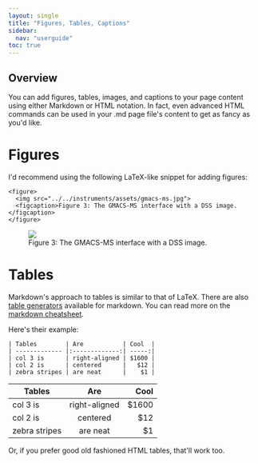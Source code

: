 ```yaml
---
layout: single
title: "Figures, Tables, Captions"
sidebar:
  nav: "userguide"
toc: true
---
```

## Overview
You can add figures, tables, images, and captions to your page content using either Markdown or HTML notation. In fact, even advanced HTML commands can be used in your .md page file's content to get as fancy as you'd like.

# Figures
I'd recommend using the following LaTeX-like snippet for adding figures:
```
<figure>
  <img src="../../instruments/assets/gmacs-ms.jpg">
  <figcaption>Figure 3: The GMACS-MS interface with a DSS image.</figcaption>
</figure>
```
<figure>
  <img src="../../instruments/assets/gmacs-ms.jpg">
  <figcaption>Figure 3: The GMACS-MS interface with a DSS image.</figcaption>
</figure>

# Tables
Markdown's approach to tables is similar to that of LaTeX. There are also [table generators](https://www.tablesgenerator.com/markdown_tables) available for markdown. You can read more on the [markdown cheatsheet](https://github.com/adam-p/markdown-here/wiki/Markdown-Cheatsheet#tables).

Here's their example:
```
| Tables        | Are           | Cool  |
| ------------- |:-------------:| -----:|
| col 3 is      | right-aligned | $1600 |
| col 2 is      | centered      |   $12 |
| zebra stripes | are neat      |    $1 |
```

| Tables        | Are           | Cool  |
| ------------- |:-------------:| -----:|
| col 3 is      | right-aligned | $1600 |
| col 2 is      | centered      |   $12 |
| zebra stripes | are neat      |    $1 |

Or, if you prefer good old fashioned HTML tables, that'll work too.
